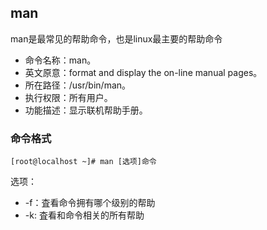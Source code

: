 ##  man

man是最常见的帮助命令，也是linux最主要的帮助命令

- 命令名称：man。
-  英文原意：format and display the on-line manual pages。
-  所在路径：/usr/bin/man。
-  执行权限：所有用户。
-  功能描述：显示联机帮助手册。

###  命令格式

```
[root@localhost ~]# man [选项]命令
```

选项：

- -f：査看命令拥有哪个级别的帮助
-  -k: 査看和命令相关的所有帮助